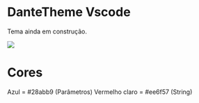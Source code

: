 # DanteTheme Vscode

Tema ainda em construção.

![](https://i.imgur.com/qYtR9PL.png)


# Cores 

Azul = #28abb9 (Parâmetros)
Vermelho claro = #ee6f57 (String)

